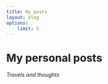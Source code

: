 ```yaml
---
title: My posts
layout: blog
options:
    limit: 5
---
```


# My personal posts

*Travels and thoughts*
